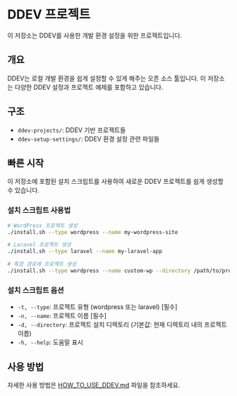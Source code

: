 # DDEV 프로젝트

이 저장소는 DDEV를 사용한 개발 환경 설정을 위한 프로젝트입니다.

## 개요

DDEV는 로컬 개발 환경을 쉽게 설정할 수 있게 해주는 오픈 소스 툴입니다. 이 저장소는 다양한 DDEV 설정과 프로젝트 예제를 포함하고 있습니다.

## 구조

- `ddev-projects/`: DDEV 기반 프로젝트들
- `ddev-setup-settings/`: DDEV 환경 설정 관련 파일들

## 빠른 시작

이 저장소에 포함된 설치 스크립트를 사용하여 새로운 DDEV 프로젝트를 쉽게 생성할 수 있습니다.

### 설치 스크립트 사용법

```bash
# WordPress 프로젝트 생성
./install.sh --type wordpress --name my-wordpress-site

# Laravel 프로젝트 생성
./install.sh --type laravel --name my-laravel-app

# 특정 경로에 프로젝트 생성
./install.sh --type wordpress --name custom-wp --directory /path/to/projects
```

### 설치 스크립트 옵션

- `-t, --type`: 프로젝트 유형 (wordpress 또는 laravel) [필수]
- `-n, --name`: 프로젝트 이름 [필수]
- `-d, --directory`: 프로젝트 설치 디렉토리 (기본값: 현재 디렉토리 내의 프로젝트 이름)
- `-h, --help`: 도움말 표시

## 사용 방법

자세한 사용 방법은 [HOW_TO_USE_DDEV.md](HOW_TO_USE_DDEV.md) 파일을 참조하세요. 